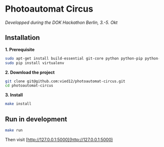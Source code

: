 Photoautomat Circus
===================

_Developped during the DOK Hackathon Berlin, 3.-5. Okt_

## Installation

**1. Prerequisite**
```bash
sudo apt-get install build-essential git-core python python-pip python-dev
sudo pip install virtualenv
```

**2.  Download the project**
```bash
git clone git@github.com:vied12/photoautomat-circus.git
cd photoautomat-circus
```

**3. Install**
```bash
make install
```

## Run in development

```bash
make run
```

Then visit [http://127.0.0.1:5000](http://127.0.0.1:5000)